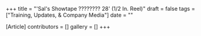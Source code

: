 +++
title = "'Sal's Showtape ???????? 28' (1/2 In. Reel)"
draft = false
tags = ["Training, Updates, & Company Media"]
date = ""

[Article]
contributors = []
gallery = []
+++